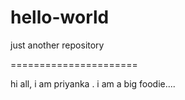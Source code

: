 # hello-world
just another repository

======================

hi all,
i am priyanka . i am a big foodie....
